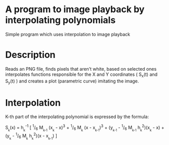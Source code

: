 # A program to image playback by interpolating polynomials
Simple program which uses interpolation to image playback

# Description

Reads an PNG file, finds pixels that aren’t white, based on selected ones interpolates functions responsible for the X and Y coordinates ( S<sub>x</sub>(t) and S<sub>y</sub>(t) ) and creates a plot (parametric curve) imitating the image.

# Interpolation

K-th part of the interpolating polynomial is expressed by the formula:  

S<sub><sub>k</sub></sub>(x) = h<sub><sub>k</sub></sub><sup>-1</sup>  \[   <sup>1</sup>/<sub>6</sub> M<sub><sub>k-1</sub></sub> \(x<sub><sub>k</sub></sub> - x)<sup>3</sup>  +  <sup>1</sup>/<sub>6</sub> M<sub><sub>k</sub></sub> \(x - x<sub><sub>k-1</sub></sub>)<sup>3</sup>  + \(y<sub><sub>k-1</sub></sub> - <sup>1</sup>/<sub>6</sub> M<sub><sub>k-1</sub></sub> h<sub><sub>k</sub></sub><sup>2</sup>)\(x<sub><sub>k</sub></sub> - x) + \(y<sub><sub>k</sub></sub> - <sup>1</sup>/<sub>6</sub> M<sub><sub>k</sub></sub> h<sub><sub>k</sub></sub><sup>2</sup>)\(x - x<sub><sub>k-1</sub></sub>) ]
 
